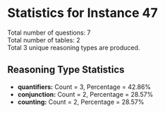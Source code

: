 # Statistics for Instance 47<br/>
Total number of questions: 7<br/>
Total number of tables: 2<br/>
Total 3 unique reasoning types are produced.<br/>
## Reasoning Type Statistics<br/>
- **quantifiers:** Count = 3, Percentage = 42.86%<br/>
- **conjunction:** Count = 2, Percentage = 28.57%<br/>
- **counting:** Count = 2, Percentage = 28.57%<br/>
